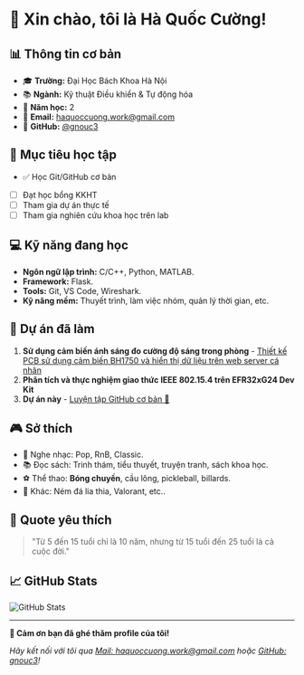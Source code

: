 # 👋 Xin chào, tôi là Hà Quốc Cường!

## 📊 Thông tin cơ bản

* 🎓 **Trường:** Đại Học Bách Khoa Hà Nội
* 📚 **Ngành:** Kỹ thuật Điều khiển \& Tự động hóa
* 📅 **Năm học:** 2
* 📧 **Email:** [haquoccuong.work@gmail.com](mailto:haquoccuong.work@gmail.com)
* 🐙 **GitHub:** [@gnouc3](https://github.com/gnouc3)

## 🎯 Mục tiêu học tập

* ✅ Học Git/GitHub cơ bản
* [ ] Đạt học bổng KKHT
* [ ] Tham gia dự án thực tế
* [ ] Tham gia nghiên cứu khoa học trên lab

## 💻 Kỹ năng đang học

* **Ngôn ngữ lập trình:** C/C++, Python, MATLAB.
* **Framework:** Flask.
* **Tools:** Git, VS Code, Wireshark.
* **Kỹ năng mềm:** Thuyết trình, làm việc nhóm, quản lý thời gian, etc.

## 🌟 Dự án đã làm
1. **Sử dụng cảm biến ánh sáng đo cường độ sáng trong phòng** - [Thiết kế PCB sử dụng cảm biến BH1750 và hiển thị dữ liệu trên web server cá nhân](https://github.com/gnouc3/Project_Sensor_Lab)
2. **Phân tích và thực nghiệm giao thức IEEE 802.15.4 trên EFR32xG24 Dev Kit**
3. **Dự án này** - [Luyện tập GitHub cơ bản 🎉](https://github.com/gnouc3/github-practice-beginner)

## 🎮 Sở thích
- 🎵 Nghe nhạc: Pop, RnB, Classic.
- 📚 Đọc sách: Trinh thám, tiểu thuyết, truyện tranh, sách khoa học.  
- ⚽ Thể thao: **Bóng chuyền**, cầu lông, pickleball, billards.
- 🎯 Khác: Ném đá lia thia, Valorant, etc..

## 💭 Quote yêu thích
> "Từ 5 đến 15 tuổi chỉ là 10 năm, nhưng từ 15 tuổi đến 25 tuổi là cả cuộc đời."

## 📈 GitHub Stats
<!-- Các bạn có thể thêm GitHub stats sau khi học xong -->
![GitHub Stats](https://github-readme-stats.vercel.app/api?username=gnouc3&show_icons=true&theme=radical)

---

**🚀 Cảm ơn bạn đã ghé thăm profile của tôi!**

*Hãy kết nối với tôi qua [Mail: haquoccuong.work@gmail.com](mailto:haquoccuong.work@gmail.com) hoặc [GitHub: gnouc3](https://github.com/gnouc3)!*